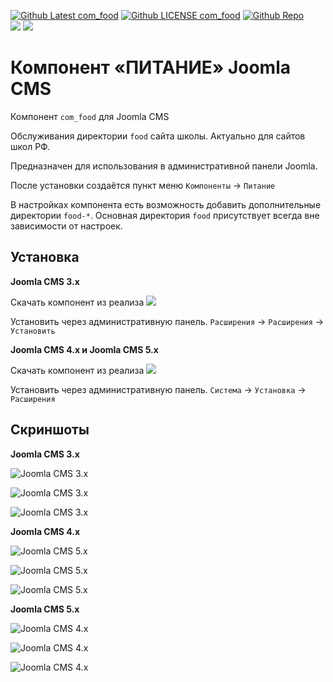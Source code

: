 <span class="github"><a href="https://github.com/ProjectSoft-STUDIONIONS/com_food/releases/latest" target="_blank"><img src="https://img.shields.io/github/v/release/ProjectSoft-STUDIONIONS/com_food?style=for-the-badge" alt="Github Latest com_food"></a> <a href="https://github.com/ProjectSoft-STUDIONIONS/com_food/blob/master/LICENSE" target="_blank"><img src="https://img.shields.io/github/license/ProjectSoft-STUDIONIONS/com_food?style=for-the-badge" alt="Github LICENSE com_food"></a> <a href="https://github.com/ProjectSoft-STUDIONIONS/com_food/" target="_blank"><img src="https://img.shields.io/github/repo-size/ProjectSoft-STUDIONIONS/com_food?style=for-the-badge" alt="Github Repo"></a><br><a href="https://github.com/ProjectSoft-STUDIONIONS/com_food/releases/latest/download/com_food-3.x.zip" target="_blank"><img src="https://img.shields.io/github/downloads/ProjectSoft-STUDIONIONS/com_food/com_food-3.x.zip?style=for-the-badge&label=DOWNLOAD%203.x&color=%23007ec6"></a> <a href="https://github.com/ProjectSoft-STUDIONIONS/com_food/releases/latest/download/com_food-4.x-5.x.zip" target="_blank"><img src="https://img.shields.io/github/downloads/ProjectSoft-STUDIONIONS/com_food/com_food-4.x-5.x.zip?style=for-the-badge&label=DOWNLOAD%204.x-5.x&color=%23007ec6"></a></span>

# Компонент «ПИТАНИЕ» Joomla CMS

Компонент `com_food` для Joomla CMS

Обслуживания директории `food` сайта школы. Актуально для сайтов школ РФ.

Предназначен для использования в административной панели Joomla.

После установки создаётся пункт меню `Компоненты` -> `Питание`

В настройках компонента есть возможность добавить дополнительные директории `food-*`. Основная директория `food` присутствует всегда вне зависимости от настроек.

## Установка

**Joomla CMS 3.x**

Скачать компонент из реализа <a href="https://github.com/ProjectSoft-STUDIONIONS/com_food/releases/latest/download/com_food-3.x.zip" target="_blank"><img src="https://img.shields.io/github/downloads/ProjectSoft-STUDIONIONS/com_food/com_food-3.x.zip?style=for-the-badge&label=DOWNLOAD%203.x&color=%23007ec6"></a>

Установить через административную панель. `Расширения` -> `Расширения` -> `Установить`

**Joomla CMS 4.x и Joomla CMS 5.x**

Скачать компонент из реализа <a href="https://github.com/ProjectSoft-STUDIONIONS/com_food/releases/latest/download/com_food-4.x-5.x.zip" target="_blank"><img src="https://img.shields.io/github/downloads/ProjectSoft-STUDIONIONS/com_food/com_food-4.x-5.x.zip?style=for-the-badge&label=DOWNLOAD%204.x-5.x&color=%23007ec6"></a>

Установить через административную панель. `Система` -> `Установка` -> `Расширения`

## Скриншоты

**Joomla CMS 3.x**

![Joomla CMS 3.x](../../blob/main/src-3/screen/com_food-3.x-0001.png?raw=true)

![Joomla CMS 3.x](../../blob/main/src-3/screen/com_food-3.x-0002.png?raw=true)

![Joomla CMS 3.x](../../blob/main/src-3/screen/com_food-3.x-0003.png?raw=true)

**Joomla CMS 4.x**

![Joomla CMS 5.x](../../blob/main/src-4-5/screen/com_food-4.x-0001.png?raw=true)

![Joomla CMS 5.x](../../blob/main/src-4-5/screen/com_food-4.x-0002.png?raw=true)

![Joomla CMS 5.x](../../blob/main/src-4-5/screen/com_food-4.x-0003.png?raw=true)

**Joomla CMS 5.x**

![Joomla CMS 4.x](../../blob/main/src-4-5/screen/com_food-5.x-0001.png?raw=true)

![Joomla CMS 4.x](../../blob/main/src-4-5/screen/com_food-5.x-0002.png?raw=true)

![Joomla CMS 4.x](../../blob/main/src-4-5/screen/com_food-5.x-0003.png?raw=true)
